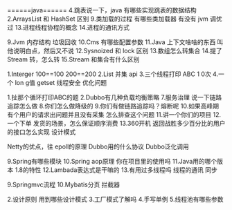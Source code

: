 
======java======
4.跳表说一下，java 有哪些实现跳表的数据结构
2.ArraysList 和 HashSet 区别
9.类加载的过程 有哪些类加载器
有没有 jvm 调优过
13.进程线程协程的概念
14.进程的通讯方式

9.Jvm 内存结构 垃圾回收
10.Cms 有哪些配置参数
11.Java 上下文啥啥的东西 叫他说明白点，然后又不说
12.Sysnoized 和 lock 区别
13.数组怎么转集合
14.提了 Stream 转，怎么转
15.Stream 和集合有什么区别

1.Interger 100==100 200==200
2.List 并集 api
3.三个线程打印 ABC 1 0次
4.一个 lon g值 getset 线程安全 优化问题


1.扯那个循环打印ABC的题
2.Dubbo有几种负载均衡策略
7.服务治理 说一下链路追踪怎么做
8.你们怎么做降级的
9.你们有做链路追踪吗？熔断呢
10.如果高峰期 有个用户的请求出问题并且没有采集 怎么排查这个问题
11.讲一个你们的项目
12.一个下单 发货的场景，怎么保证顺序消费
13.360开机 返回战胜多少百分比的用户的接口怎么实现
设计模式

Netty的优点，往
epoll的原理
Dubbo用的什么协议
Dubbo泛化调用

9.Spring有哪些模块
10.Spring aop原理 你在项目里的使用吗
11.Java用的哪个版本 1.8的特性
12.Lambada表达式是干嘛的
13.有用过多线程吗 线程的通讯 同步

9.Springmvc流程
10.Mybatis分页 拦截器


2.设计原则 用到哪些设计模式
3.工厂模式了解吗
4.手写单例
5.线程池有哪些参数
